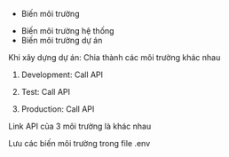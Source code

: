 - Biến môi trường

+ Biến môi trường hệ thống
+ Biến môi trường dự án

Khi xây dựng dự án: Chia thành các môi trường khác nhau

1. Development: Call API

2. Test: Call API

3. Production: Call API

Link API của 3 môi trường là khác nhau

Lưu các biến môi trường trong file .env